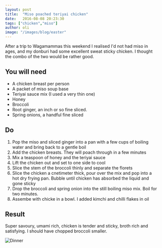 ```yaml
---
layout: post
title:  "Miso poached teriyai chicken"
date:   2016-08-08 20:23:30
tags: ["chicken","miso"]
author: oli
image: "/images/blog/easter"
---
```


After a trip to Wagamammas this weekend I realised I'd not had miso in ages, and my donburi had some excellent sweat sticky chicken.  I thought the combo of the two would be rather good.

## You will need

* A chicken breast per person
* A packet of miso soup base
* Teriyai sauce mix (I used a very thin one)
* Honey
* Broccoli
* Root ginger, an inch or so fine sliced.
* Spring onions, a handful fine sliced

## Do

1. Pop the miso and sliced ginger into a pan with a few cups of boiling water and bring back to a gentle boil
2. Add the chicken breasts.  They  will poach through in a few minutes
3. Mix a teaspoon of honey and the teriyai sauce
4. Lift the chicken out and set to one side to cool
5. Slice the stem of the broccoli thinly and separate the florets
6. Slice the chicken a cnetimeter thick, pour over the mix and pop into a hot dry frying pan.  Bubble until chicken has absorbed the liquid and gone sticky
7. Drop the broccoli and spring onion into the still boiling miso mix.  Boil for two minutes.
8. Assembe with chicke in a bowl.  I added kimchi and chilli flakes in oil


## Result

Super savoury, umami rich, chicken is tender and sticky, broth rich and satisfying.  I should have chopped broccoli smaller.

![Dinner](/images/blog/miso-poached-teriyaki-chicken.jpg)
